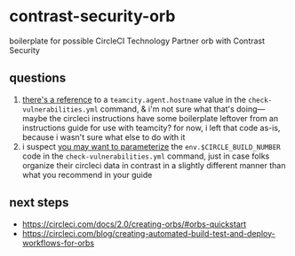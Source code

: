 # contrast-security-orb
boilerplate for possible CircleCI Technology Partner orb with Contrast Security

## questions
1. [there's a reference](https://github.com/iynere/contrast-security-orb/blob/a6e78db8013015277f5d37804581aeaf0f7abc12/commands/check-vulnerabilities.yml#L85) to a `teamcity.agent.hostname` value in the `check-vulnerabilities.yml` command, & i'm not sure what that's doing—maybe the circleci instructions have some boilerplate leftover from an instructions guide for use with teamcity? for now, i left that code as-is, because i wasn't sure what else to do with it
2. i suspect [you may want to parameterize](https://github.com/iynere/contrast-security-orb/blob/a6e78db8013015277f5d37804581aeaf0f7abc12/commands/check-vulnerabilities.yml#L109) the `env.$CIRCLE_BUILD_NUMBER` code in the `check-vulnerabilities.yml` command, just in case folks organize their circleci data in contrast in a slightly different manner than what you recommend in your guide

## next steps
- https://circleci.com/docs/2.0/creating-orbs/#orbs-quickstart
- https://circleci.com/blog/creating-automated-build-test-and-deploy-workflows-for-orbs
